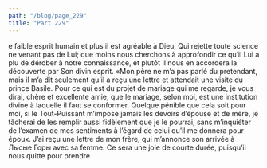 ```yaml
---
path: "/blog/page_229"
title: "Part 229"
---
```


e faible esprit humain et plus il est agréable à Dieu, Qui rejette toute science ne venant pas de Lui; que moins nous cherchons à approfondir ce qu’il Lui a plu de dérober à notre connaissance, et plutôt Il nous en accordera la découverte par Son divin esprit.
«Mon père ne m’a pas parlé du pretendant, mais il m’a dit seulement qu’il a reçu une lettre et attendait une visite du prince Basile. Pour ce qui est du projet de mariage qui me regarde, je vous dirai, chère et excellente amie, que le mariage, selon moi, est une institution divine à laquelle il faut se conformer. Quelque pénible que cela soit pour moi, si le Tout-Puissant m’impose jamais les devoirs d’épouse et de mère, je tâcherai de les remplir aussi fidèlement que je le pourrai, sans m’inquiéter de l’examen de mes sentiments à l’égard de celui qu’il me donnera pour époux. J’ai reçu une lettre de mon frère, qui m’annonce son arrivée à Лысые Горы avec sa femme. Ce sera une joie de courte durée, puisqu’il nous quitte pour prendre
